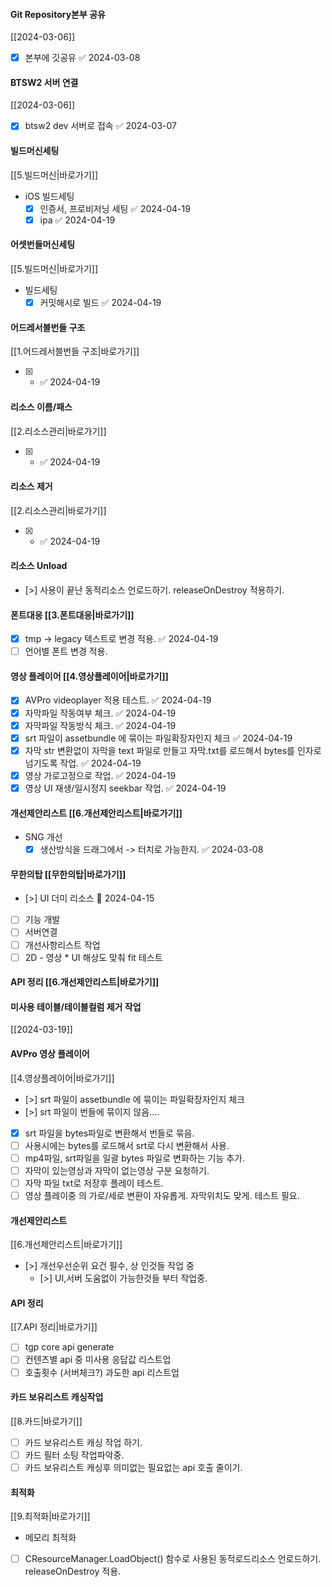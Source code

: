 
#### Git Repository본부 공유 
[[2024-03-06]] 
- [x] 본부에 깃공유 ✅ 2024-03-08
#### BTSW2 서버 연결 
[[2024-03-06]]
- [x] btsw2 dev 서버로 접속 ✅ 2024-03-07

#### 빌드머신세팅 
[[5.빌드머신|바로가기]]
- iOS 빌드세팅
	- [x] 인증서, 프로비저닝 세팅 ✅ 2024-04-19
	- [x] ipa ✅ 2024-04-19

#### 어셋번들머신세팅 
[[5.빌드머신|바로가기]]
- 빌드세팅
	- [x] 커밋해시로 빌드 ✅ 2024-04-19

#### 어드레서블번들 구조 
[[1.어드레서블번들 구조|바로가기]]
- [x] - ✅ 2024-04-19

#### 리소스 이름/패스 
[[2.리소스관리|바로가기]]
- [x] - ✅ 2024-04-19

#### 리소스 제거 
[[2.리소스관리|바로가기]]
- [x] - ✅ 2024-04-19

#### 리소스 Unload 
- [>] 사용이 끝난 동적리소스 언로드하기. releaseOnDestroy 적용하기.

#### 폰트대응 [[3.폰트대응|바로가기]]
- [x] tmp -> legacy 텍스트로 변경 적용. ✅ 2024-04-19
- [ ] 언어별 폰트 변경 적용. 

#### 영상 플레이어 [[4.영상플레이어|바로가기]]
- [x] AVPro videoplayer 적용 테스트. ✅ 2024-04-19
- [x] 자막파일 작동여부 체크. ✅ 2024-04-19
- [x] 자막파일 작동방식 체크. ✅ 2024-04-19
- [x] srt 파일이 assetbundle 에 묶이는 파일확장자인지 체크 ✅ 2024-04-19
- [x] 자막 str 변환없이 자막을 text 파일로 만들고 자막.txt를 로드해서 bytes를 인자로 넘기도록 작업. ✅ 2024-04-19
- [x] 영상 가로고정으로 작업. ✅ 2024-04-19
- [x] 영상 UI 재생/일시정지 seekbar 작업. ✅ 2024-04-19

#### 개선제안리스트 [[6.개선제안리스트|바로가기]]
- SNG 개선
	- [x] 생산방식을 드래그에서 -> 터치로 가능한지. ✅ 2024-03-08

#### 무한의탑 [[무한의탑|바로가기]]
- [>] UI 더미 리소스  🛫 2024-04-15
- [ ] 기능 개발
- [ ] 서버연결
- [ ] 개선사항리스트 작업
- [ ] 2D - 영상 * UI 해상도 맞춰 fit 테스트

#### API 정리  [[6.개선제안리스트|바로가기]]


#### 미사용 테이블/테이블컬럼 제거 작업 
[[2024-03-19]]



#### AVPro 영상 플레이어 
[[4.영상플레이어|바로가기]]
- [>] srt 파일이 assetbundle 에 묶이는 파일확장자인지 체크 
- [>] srt 파일이 번들에 묶이지 않음....
- [x] srt 파일을 bytes파일로 변환해서 번들로 묶음.
- [ ] 사용시에는 bytes를 로드해서 srt로 다시 변환해서 사용.
- [ ] mp4파일, srt파일을 일괄 bytes 파일로 변화하는 기능 추가.
- [ ] 자막이 있는영상과 자막이 없는영상 구분 요청하기.
- [ ] 자막 파일 txt로 저장후 플레이 테스트.
- [ ] 영상 플레이중 의 가로/세로 변환이 자유롭게. 자막위치도 맞게. 테스트 필요.

#### 개선제안리스트 
[[6.개선제안리스트|바로가기]]
- [>] 개선우선순위 요건 필수, 상 인것들 작업 중
	- [>] UI,서버 도움없이 가능한것들 부터 작업중.

#### API 정리 
[[7.API 정리|바로가기]]
- [ ] tgp core api generate 
- [ ] 컨텐츠별 api 중 미사용 응답값 리스트업 
- [ ] 호출횟수 (서버체크?) 과도한 api 리스트업 

#### 카드 보유리스트 캐싱작업 
[[8.카드|바로가기]]
- [ ] 카드 보유리스트 캐싱 작업 하기.
- [ ] 카드 필터 소팅 작업파악중.
- [ ] 카드 보유리스트 캐싱후 의미없는 필요없는 api 호출 줄이기.

#### 최적화 
[[9.최적화|바로가기]]
 - 메모리 최적화
 - [ ]  CResourceManager.LoadObject() 함수로 사용된 동적로드리소스 언로드하기. releaseOnDestroy 적용.


